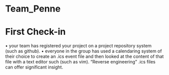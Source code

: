 # Team_Penne
# First Check-in
• your team has registered your project on a project repository system (such
as github).
• everyone in the group has used a calendaring system of their choice to create
an .ics event file and then looked at the content of that file with a text editor
such (such as vim). “Reverse engineering” .ics files can offer significant
insight.
